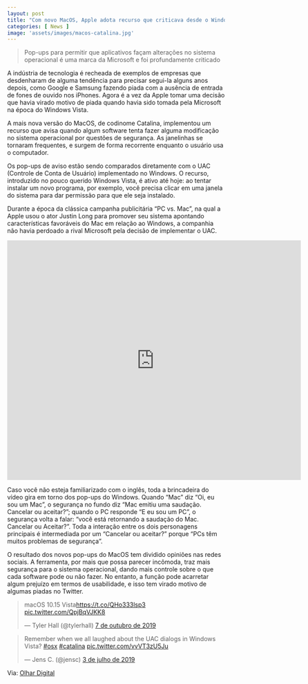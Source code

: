 ```yaml
---
layout: post
title: "Com novo MacOS, Apple adota recurso que criticava desde o Windows Vista"
categories: [ News ]
image: 'assets/images/macos-catalina.jpg'
---
```


> Pop-ups para permitir que aplicativos façam alterações no sistema operacional é uma marca da Microsoft e foi profundamente criticado

A indústria de tecnologia é recheada de exemplos de empresas que desdenharam de alguma tendência para precisar segui-la alguns anos depois, como Google e Samsung fazendo piada com a ausência de entrada de fones de ouvido nos iPhones. Agora é a vez da Apple tomar uma decisão que havia virado motivo de piada quando havia sido tomada pela Microsoft na época do Windows Vista.

<script async src="https://pagead2.googlesyndication.com/pagead/js/adsbygoogle.js"></script>
<!-- Informat -->
<ins class="adsbygoogle"
     style="display:block"
     data-ad-client="ca-pub-2838251107855362"
     data-ad-slot="2327980059"
     data-ad-format="auto"
     data-full-width-responsive="true"></ins>
<script>
(adsbygoogle = window.adsbygoogle || []).push({});
</script>    

A mais nova versão do MacOS, de codinome Catalina, implementou um recurso que avisa quando algum software tenta fazer alguma modificação no sistema operacional por questões de segurança. As janelinhas se tornaram frequentes, e surgem de forma recorrente enquanto o usuário usa o computador.

Os pop-ups de aviso estão sendo comparados diretamente com o UAC (Controle de Conta de Usuário) implementado no Windows. O recurso, introduzido no pouco querido Windows Vista, é ativo até hoje: ao tentar instalar um novo programa, por exemplo, você precisa clicar em uma janela do sistema para dar permissão para que ele seja instalado.

Durante a época da clássica campanha publicitária “PC vs. Mac”, na qual a Apple usou o ator Justin Long para promover seu sistema apontando características favoráveis do Mac em relação ao Windows, a companhia não havia perdoado a rival Microsoft pela decisão de implementar o UAC.

<iframe width="680" height="555" src="https://www.youtube.com/embed/VuqZ8AqmLPY" frameborder="0" allow="accelerometer; autoplay; encrypted-media; gyroscope; picture-in-picture" allowfullscreen></iframe>

Caso você não esteja familiarizado com o inglês, toda a brincadeira do vídeo gira em torno dos pop-ups do Windows. Quando “Mac” diz “Oi, eu sou um Mac”, o segurança no fundo diz “Mac emitiu uma saudação. Cancelar ou aceitar?”; quando o PC responde “E eu sou um PC”, o segurança volta a falar: “você está retornando a saudação do Mac. Cancelar ou Aceitar?”. Toda a interação entre os dois personagens principais é intermediada por um “Cancelar ou aceitar?” porque “PCs têm muitos problemas de segurança”.

O resultado dos novos pop-ups do MacOS tem dividido opiniões nas redes sociais. A ferramenta, por mais que possa parecer incômoda, traz mais segurança para o sistema operacional, dando mais controle sobre o que cada software pode ou não fazer. No entanto, a função pode acarretar algum prejuízo em termos de usabilidade, e isso tem virado motivo de algumas piadas no Twitter.

<blockquote class="twitter-tweet" data-lang="pt"><p lang="es" dir="ltr">macOS 10.15 Vista<a href="https://t.co/QHo333lsp3">https://t.co/QHo333lsp3</a> <a href="https://t.co/QpjBqVJKK8">pic.twitter.com/QpjBqVJKK8</a></p>&mdash; Tyler Hall (@tylerhall) <a href="https://twitter.com/tylerhall/status/1181324733893287938?ref_src=twsrc%5Etfw">7 de outubro de 2019</a></blockquote>
<script async src="https://platform.twitter.com/widgets.js" charset="utf-8"></script>

<blockquote class="twitter-tweet" data-lang="pt"><p lang="en" dir="ltr">Remember when we all laughed about the UAC dialogs in Windows Vista? <a href="https://twitter.com/hashtag/osx?src=hash&amp;ref_src=twsrc%5Etfw">#osx</a> <a href="https://twitter.com/hashtag/catalina?src=hash&amp;ref_src=twsrc%5Etfw">#catalina</a> <a href="https://t.co/vvVT3zU5Ju">pic.twitter.com/vvVT3zU5Ju</a></p>&mdash; Jens C. (@jensc) <a href="https://twitter.com/jensc/status/1146389753237053440?ref_src=twsrc%5Etfw">3 de julho de 2019</a></blockquote>
<script async src="https://platform.twitter.com/widgets.js" charset="utf-8"></script>

Via: [Olhar Digital](https://olhardigital.com.br/fique_seguro/noticia/com-novo-macos-apple-adota-recurso-que-criticava-desde-o-windows-vista/91319)
